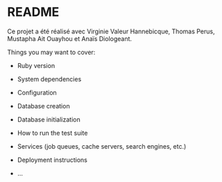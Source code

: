 # README

Ce projet a été réalisé avec Virginie Valeur Hannebicque, Thomas Perus, Mustapha Ait Ouayhou et Anaïs Diologeant.

Things you may want to cover:

* Ruby version

* System dependencies

* Configuration

* Database creation

* Database initialization

* How to run the test suite

* Services (job queues, cache servers, search engines, etc.)

* Deployment instructions

* ...
